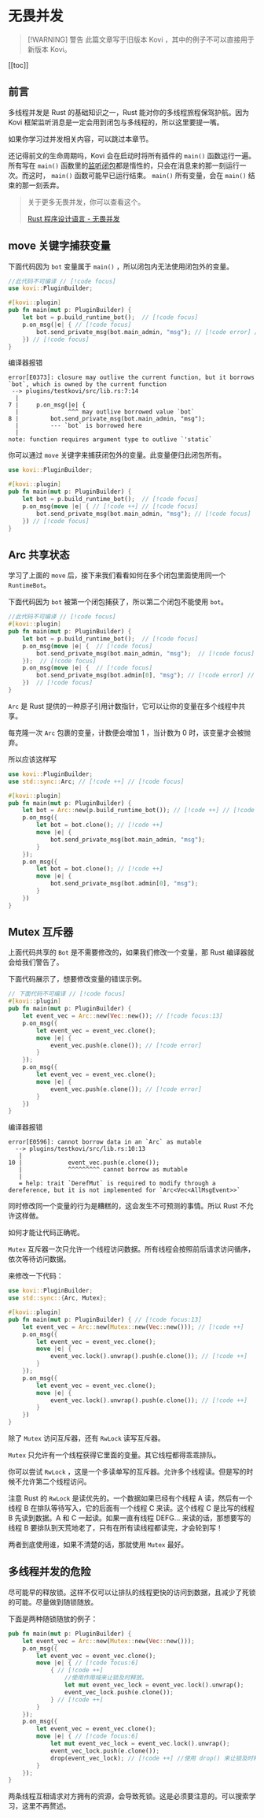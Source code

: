 # 无畏并发

> [!WARNING] 警告
> 此篇文章写于旧版本 Kovi ，其中的例子不可以直接用于新版本 Kovi。
> 

[[toc]]

## 前言

多线程并发是 Rust 的基础知识之一，Rust 能对你的多线程旅程保驾护航。因为 Kovi 框架监听消息是一定会用到闭包与多线程的，所以这里要提一嘴。

如果你学习过并发相关内容，可以跳过本章节。

还记得前文的生命周期吗，Kovi 会在启动时将所有插件的 `main()` 函数运行一遍。所有写在 `main()` 函数里的[监听闭包](onevent)都是惰性的，只会在消息来的那一刻运行一次。而这时， `main()` 函数可能早已运行结束。 `main()` 所有变量，会在 `main()` 结束的那一刻丢弃。

> 关于更多无畏并发，你可以查看这个。
>
> [Rust 程序设计语言 - 无畏并发](https://kaisery.github.io/trpl-zh-cn/ch16-00-concurrency.html)


## move 关键字捕获变量

下面代码因为 `bot` 变量属于 `main()` ，所以闭包内无法使用闭包外的变量。

```rust 
//此代码不可编译 // [!code focus]
use kovi::PluginBuilder; 

#[kovi::plugin]
pub fn main(mut p: PluginBuilder) {
    let bot = p.build_runtime_bot();  // [!code focus]
    p.on_msg(|e| { // [!code focus]
        bot.send_private_msg(bot.main_admin, "msg"); // [!code error] // [!code focus]
    }) // [!code focus]
}
```

编译器报错

```
error[E0373]: closure may outlive the current function, but it borrows `bot`, which is owned by the current function
 --> plugins/testkovi/src/lib.rs:7:14
  |
7 |     p.on_msg(|e| {
  |              ^^^ may outlive borrowed value `bot`
8 |         bot.send_private_msg(bot.main_admin, "msg");
  |         --- `bot` is borrowed here
  |
note: function requires argument type to outlive `'static`
```

你可以通过 `move` 关键字来捕获闭包外的变量。此变量便归此闭包所有。

```rust 
use kovi::PluginBuilder; 

#[kovi::plugin]
pub fn main(mut p: PluginBuilder) {
    let bot = p.build_runtime_bot();  // [!code focus]
    p.on_msg(move |e| { // [!code ++] // [!code focus]
        bot.send_private_msg(bot.main_admin, "msg"); // [!code focus]
    }) // [!code focus]
}
```

## Arc 共享状态

学习了上面的 `move` 后，接下来我们看看如何在多个闭包里面使用同一个 `RuntimeBot`。

下面代码因为 `bot` 被第一个闭包捕获了，所以第二个闭包不能使用 `bot`。

```rust
//此代码不可编译 // [!code focus]
#[kovi::plugin]
pub fn main(mut p: PluginBuilder) {
    let bot = p.build_runtime_bot();  // [!code focus]
    p.on_msg(move |e| {  // [!code focus]
        bot.send_private_msg(bot.main_admin, "msg");  // [!code focus]
    });  // [!code focus]
    p.on_msg(move |e| {  // [!code focus]
        bot.send_private_msg(bot.admin[0], "msg"); // [!code error] // [!code focus]
    })  // [!code focus]
}
```

`Arc` 是 Rust 提供的一种原子引用计数指针，它可以让你的变量在多个线程中共享。

每克隆一次 `Arc` 包裹的变量，计数便会增加 1 ，当计数为 0 时，该变量才会被抛弃。

所以应该这样写

```rust
use kovi::PluginBuilder;
use std::sync::Arc; // [!code ++] // [!code focus]

#[kovi::plugin]
pub fn main(mut p: PluginBuilder) {
    let bot = Arc::new(p.build_runtime_bot()); // [!code ++] // [!code focus:13]
    p.on_msg({
        let bot = bot.clone(); // [!code ++]
        move |e| {
            bot.send_private_msg(bot.main_admin, "msg");
        }
    });
    p.on_msg({
        let bot = bot.clone(); // [!code ++]
        move |e| {
            bot.send_private_msg(bot.admin[0], "msg");
        }
    })
}
```

## Mutex 互斥器

上面代码共享的 `Bot` 是不需要修改的，如果我们修改一个变量，那 Rust 编译器就会给我们警告了。

下面代码展示了，想要修改变量的错误示例。

```rust
// 下面代码不可编译 // [!code focus]
#[kovi::plugin]
pub fn main(mut p: PluginBuilder) {
    let event_vec = Arc::new(Vec::new()); // [!code focus:13]
    p.on_msg({
        let event_vec = event_vec.clone();
        move |e| {
            event_vec.push(e.clone()); // [!code error] 
        }
    });
    p.on_msg({
        let event_vec = event_vec.clone();
        move |e| {
            event_vec.push(e.clone()); // [!code error] 
        }
    })
}
```

编译器报错

```
error[E0596]: cannot borrow data in an `Arc` as mutable
  --> plugins/testkovi/src/lib.rs:10:13
   |
10 |             event_vec.push(e.clone());
   |             ^^^^^^^^^ cannot borrow as mutable
   |
   = help: trait `DerefMut` is required to modify through a dereference, but it is not implemented for `Arc<Vec<AllMsgEvent>>`
```

同时修改同一个变量的行为是糟糕的，这会发生不可预测的事情。所以 Rust 不允许这样做。

如何才能让代码正确呢。

`Mutex` 互斥器一次只允许一个线程访问数据。所有线程会按照前后请求访问循序，依次等待访问数据。

来修改一下代码：

```rust
use kovi::PluginBuilder;
use std::sync::{Arc, Mutex};

#[kovi::plugin]
pub fn main(mut p: PluginBuilder) { // [!code focus:13]
    let event_vec = Arc::new(Mutex::new(Vec::new())); // [!code ++]
    p.on_msg({
        let event_vec = event_vec.clone();
        move |e| {
            event_vec.lock().unwrap().push(e.clone()); // [!code ++]
        }
    });
    p.on_msg({
        let event_vec = event_vec.clone();
        move |e| {
            event_vec.lock().unwrap().push(e.clone()); // [!code ++]
        }
    })
}
```

除了 `Mutex` 访问互斥器，还有 `RwLock` 读写互斥器。

`Mutex` 只允许有一个线程获得它里面的变量。其它线程都得乖乖排队。

你可以尝试 `RwLock` ，这是一个多读单写的互斥器。允许多个线程读。但是写的时候不允许第二个线程访问。

注意 Rust 的 `RwLock` 是读优先的。一个数据如果已经有个线程 A 读，然后有一个线程 B 在排队等待写入，它的后面有一个线程 C 来读。这个线程 C 是比写的线程 B 先读到数据。A 和 C 一起读。如果一直有线程 DEFG... 来读的话，那想要写的线程 B 要排队到天荒地老了，只有在所有读线程都读完，才会轮到写！

两者到底使用谁，如果不清楚的话，那就使用 `Mutex` 最好。

## 多线程并发的危险

尽可能早的释放锁。这样不仅可以让排队的线程更快的访问到数据，且减少了死锁的可能。尽量做到随锁随放。

下面是两种随锁随放的例子：

```rust
pub fn main(mut p: PluginBuilder) {
    let event_vec = Arc::new(Mutex::new(Vec::new()));
    p.on_msg({
        let event_vec = event_vec.clone();
        move |e| { // [!code focus:6]
            { // [!code ++]
                //使用作用域来让锁及时释放。
                let mut event_vec_lock = event_vec.lock().unwrap();
                event_vec_lock.push(e.clone());
            } // [!code ++]
        }
    });
    p.on_msg({
        let event_vec = event_vec.clone();
        move |e| { // [!code focus:6]
            let mut event_vec_lock = event_vec.lock().unwrap();
            event_vec_lock.push(e.clone());
            drop(event_vec_lock); // [!code ++] //使用 drop() 来让锁及时释放。
        }
    });
}
```

两条线程互相请求对方拥有的资源，会导致死锁。这是必须要注意的。可以搜索学习，这里不再赘述。